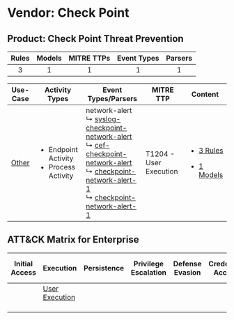 Vendor: Check Point
===================
Product: Check Point Threat Prevention
--------------------------------------
| Rules | Models | MITRE TTPs | Event Types | Parsers |
|:-----:|:------:|:----------:|:-----------:|:-------:|
|   3   |   1    |     1      |      1      |    1    |

|                Use-Case                | Activity Types                                               | Event Types/Parsers                                                                                                                                                                                                                                                                                                                                                                              | MITRE TTP                  | Content                                                                                                                    |
|:--------------------------------------:| ------------------------------------------------------------ | ------------------------------------------------------------------------------------------------------------------------------------------------------------------------------------------------------------------------------------------------------------------------------------------------------------------------------------------------------------------------------------------------ | -------------------------- | -------------------------------------------------------------------------------------------------------------------------- |
| [Other](../../../UseCases/uc_other.md) | <ul><li>Endpoint Activity</li><li>Process Activity</li></ul> |  network-alert<br> ↳ [syslog-checkpoint-network-alert](Parsers/parserContent_syslog-checkpoint-network-alert.md)<br> ↳ [cef-checkpoint-network-alert](Parsers/parserContent_cef-checkpoint-network-alert.md)<br> ↳ [checkpoint-network-alert-1](Parsers/parserContent_checkpoint-network-alert-1.md)<br> ↳ [checkpoint-network-alert-1](Parsers/parserContent_checkpoint-network-alert-1.md)<br> | T1204 - User Execution<br> | [<ul><li>3 Rules</li></ul><ul><li>1 Models</li></ul>](Rules_Models/r_m_check_point_check_point_threat_prevention_Other.md) |

ATT&CK Matrix for Enterprise
----------------------------
| Initial Access | Execution                                                           | Persistence | Privilege Escalation | Defense Evasion | Credential Access | Discovery | Lateral Movement | Collection | Command and Control | Exfiltration | Impact |
| -------------- | ------------------------------------------------------------------- | ----------- | -------------------- | --------------- | ----------------- | --------- | ---------------- | ---------- | ------------------- | ------------ | ------ |
|                | [User Execution](https://attack.mitre.org/techniques/T1204)<br><br> |             |                      |                 |                   |           |                  |            |                     |              |        |